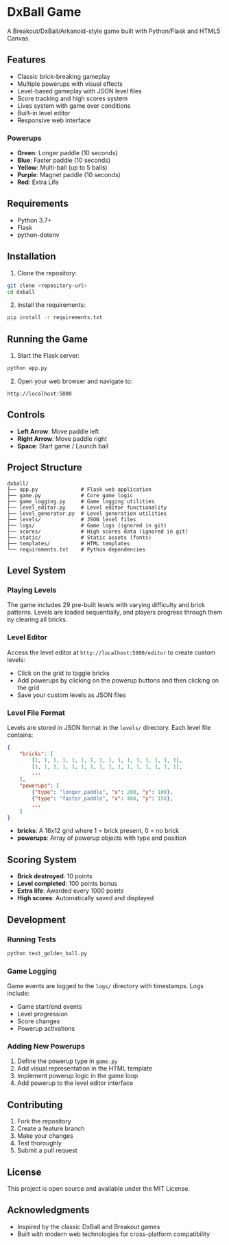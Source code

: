 # DxBall Game

A Breakout/DxBall/Arkanoid-style game built with Python/Flask and HTML5 Canvas.

## Features

- Classic brick-breaking gameplay
- Multiple powerups with visual effects
- Level-based gameplay with JSON level files
- Score tracking and high scores system
- Lives system with game over conditions
- Built-in level editor
- Responsive web interface

### Powerups

- **Green**: Longer paddle (10 seconds)
- **Blue**: Faster paddle (10 seconds)
- **Yellow**: Multi-ball (up to 5 balls)
- **Purple**: Magnet paddle (10 seconds)
- **Red**: Extra Life

## Requirements

- Python 3.7+
- Flask
- python-dotenv

## Installation

1. Clone the repository:
```bash
git clone <repository-url>
cd dxball
```

2. Install the requirements:
```bash
pip install -r requirements.txt
```

## Running the Game

1. Start the Flask server:
```bash
python app.py
```

2. Open your web browser and navigate to:
```
http://localhost:5000
```

## Controls

- **Left Arrow**: Move paddle left
- **Right Arrow**: Move paddle right
- **Space**: Start game / Launch ball

## Project Structure

```
dxball/
├── app.py              # Flask web application
├── game.py             # Core game logic
├── game_logging.py     # Game logging utilities
├── level_editor.py     # Level editor functionality
├── level_generator.py  # Level generation utilities
├── levels/             # JSON level files
├── logs/               # Game logs (ignored in git)
├── scores/             # High scores data (ignored in git)
├── static/             # Static assets (fonts)
├── templates/          # HTML templates
└── requirements.txt    # Python dependencies
```

## Level System

### Playing Levels

The game includes 29 pre-built levels with varying difficulty and brick patterns. Levels are loaded sequentially, and players progress through them by clearing all bricks.

### Level Editor

Access the level editor at `http://localhost:5000/editor` to create custom levels:

- Click on the grid to toggle bricks
- Add powerups by clicking on the powerup buttons and then clicking on the grid
- Save your custom levels as JSON files

### Level File Format

Levels are stored in JSON format in the `levels/` directory. Each level file contains:

```json
{
    "bricks": [
        [1, 1, 1, 1, 1, 1, 1, 1, 1, 1, 1, 1, 1, 1, 1, 1],
        [1, 1, 1, 1, 1, 1, 1, 1, 1, 1, 1, 1, 1, 1, 1, 1],
        ...
    ],
    "powerups": [
        {"type": "longer_paddle", "x": 200, "y": 100},
        {"type": "faster_paddle", "x": 400, "y": 150},
        ...
    ]
}
```

- **bricks**: A 16x12 grid where 1 = brick present, 0 = no brick
- **powerups**: Array of powerup objects with type and position

## Scoring System

- **Brick destroyed**: 10 points
- **Level completed**: 100 points bonus
- **Extra life**: Awarded every 1000 points
- **High scores**: Automatically saved and displayed

## Development

### Running Tests

```bash
python test_golden_ball.py
```

### Game Logging

Game events are logged to the `logs/` directory with timestamps. Logs include:
- Game start/end events
- Level progression
- Score changes
- Powerup activations

### Adding New Powerups

1. Define the powerup type in `game.py`
2. Add visual representation in the HTML template
3. Implement powerup logic in the game loop
4. Add powerup to the level editor interface

## Contributing

1. Fork the repository
2. Create a feature branch
3. Make your changes
4. Test thoroughly
5. Submit a pull request

## License

This project is open source and available under the MIT License.

## Acknowledgments

- Inspired by the classic DxBall and Breakout games
- Built with modern web technologies for cross-platform compatibility 